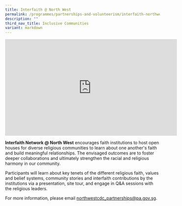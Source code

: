 ```yaml
---
title: Interfaith @ North West
permalink: /programmes/partnerships-and-volunteerism/interfaith-northwest/
description: ""
third_nav_title: Inclusive Communities
variant: markdown
---
```

<iframe width="560" height="315" src="https://www.youtube.com/embed/rke2StZwfHs" title="YouTube video player" frameborder="0" allow="accelerometer; autoplay; clipboard-write; encrypted-media; gyroscope; picture-in-picture" allowfullscreen=""></iframe>

**Interfaith Network @ North West** encourages faith institutions to host open houses for diverse religious communities to learn about one another's faith and build meaningful relationships. The envisaged outcomes are to foster deeper collaborations and ultimately strengthen the racial and religious harmony in our community.

Participants will learn about key tenets of the different religious faith, values and belief systems, community stories and interfaith contributions by the institutions via a presentation, site tour, and engage in Q&amp;A sessions with the religious leaders.

For more information, please email northwestcdc_partnerships@pa.gov.sg.